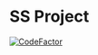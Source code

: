 # SS Project

[![CodeFactor](https://www.codefactor.io/repository/github/reader8765/ss-project/badge/master)](https://www.codefactor.io/repository/github/reader8765/ss-project/overview/master)
